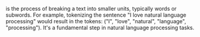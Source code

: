 is the process of breaking a text into smaller units, typically words or subwords. For example, tokenizing the sentence "I love natural language processing" would result in the tokens: ("I", "love", "natural", "language", "processing"). It's a fundamental step in natural language processing tasks.